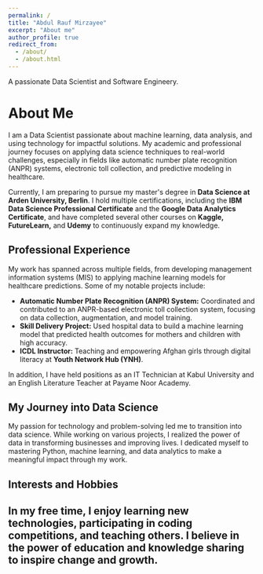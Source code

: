 ```yaml
---
permalink: /
title: "Abdul Rauf Mirzayee"
excerpt: "About me"
author_profile: true
redirect_from: 
  - /about/
  - /about.html
---
```


A passionate Data Scientist and Software Engineery. 

# About Me  

I am a Data Scientist passionate about machine learning, data analysis, and using technology for impactful solutions. My academic and professional journey focuses on applying data science techniques to real-world challenges, especially in fields like automatic number plate recognition (ANPR) systems, electronic toll collection, and predictive modeling in healthcare.

Currently, I am preparing to pursue my master's degree in **Data Science at Arden University, Berlin**. I hold multiple certifications, including the **IBM Data Science Professional Certificate** and the **Google Data Analytics Certificate**, and have completed several other courses on **Kaggle, FutureLearn,** and **Udemy** to continuously expand my knowledge.

## Professional Experience  
My work has spanned across multiple fields, from developing management information systems (MIS) to applying machine learning models for healthcare predictions. Some of my notable projects include:  
- **Automatic Number Plate Recognition (ANPR) System:** Coordinated and contributed to an ANPR-based electronic toll collection system, focusing on data collection, augmentation, and model training.  
- **Skill Delivery Project:** Used hospital data to build a machine learning model that predicted health outcomes for mothers and children with high accuracy.  
- **ICDL Instructor:** Teaching and empowering Afghan girls through digital literacy at **Youth Network Hub (YNH)**.

In addition, I have held positions as an IT Technician at Kabul University and an English Literature Teacher at Payame Noor Academy.

## My Journey into Data Science  
My passion for technology and problem-solving led me to transition into data science. While working on various projects, I realized the power of data in transforming businesses and improving lives. I dedicated myself to mastering Python, machine learning, and data analytics to make a meaningful impact through my work.  

## Interests and Hobbies  
In my free time, I enjoy learning new technologies, participating in coding competitions, and teaching others. I believe in the power of education and knowledge sharing to inspire change and growth.  
---

